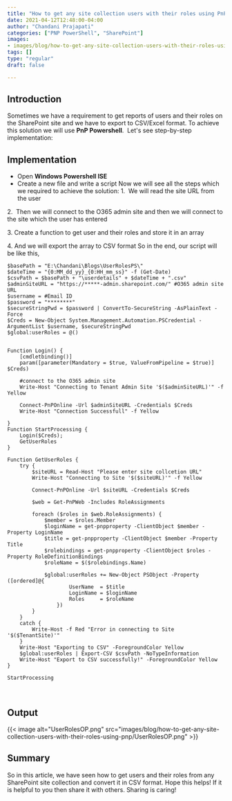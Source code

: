 ```yaml
---
title: "How to get any site collection users with their roles using PnP PowerShell?"
date: 2021-04-12T12:48:00-04:00
author: "Chandani Prajapati"
categories: ["PNP PowerShell", "SharePoint"]
images:
- images/blog/how-to-get-any-site-collection-users-with-their-roles-using-pnp/UserRolesOP.png
tags: []
type: "regular"
draft: false

---
```


## Introduction 

Sometimes we have a requirement to get reports of users and their roles
on the SharePoint site and we have to export to CSV/Excel format. To
achieve this solution we will use **PnP Powershell**. 
Let\'s see step-by-step implementation:
 

## Implementation 

-   Open **Windows Powershell ISE**
-   Create a new file and write a script
Now we will see all the steps which we required to achieve the solution:
1.  We will read the site URL from the user

2.  Then we will connect to the O365 admin site and then we will connect
to the site which the user has entered

3\. Create a function to get user and their roles and store it in an
array

4\. And we will export the array to CSV format
So in the end, our script will be like this,
 
``` {.lia-code-sample .language-powershell}
$basePath = "E:\Chandani\Blogs\UserRolesPS\"
$dateTime = "{0:MM_dd_yy}_{0:HH_mm_ss}" -f (Get-Date)
$csvPath = $basePath + "\userdetails" + $dateTime + ".csv"
$adminSiteURL = "https://*****-admin.sharepoint.com/" #O365 admin site URL
$username = #Email ID
$password = "********"
$secureStringPwd = $password | ConvertTo-SecureString -AsPlainText -Force 
$Creds = New-Object System.Management.Automation.PSCredential -ArgumentList $username, $secureStringPwd
$global:userRoles = @()


Function Login() {
    [cmdletbinding()]
    param([parameter(Mandatory = $true, ValueFromPipeline = $true)] $Creds)
 
    #connect to the O365 admin site
    Write-Host "Connecting to Tenant Admin Site '$($adminSiteURL)'" -f Yellow
  
    Connect-PnPOnline -Url $adminSiteURL -Credentials $Creds
    Write-Host "Connection Successfull" -f Yellow 
   
}
Function StartProcessing {
    Login($Creds);
    GetUserRoles
}

Function GetUserRoles {
    try {
        $siteURL = Read-Host "Please enter site collcetion URL"
        Write-Host "Connecting to Site '$($siteURL)'" -f Yellow          
     
        Connect-PnPOnline -Url $siteURL -Credentials $Creds
    
        $web = Get-PnPWeb -Includes RoleAssignments
    
        foreach ($roles in $web.RoleAssignments) {
            $member = $roles.Member
            $loginName = get-pnpproperty -ClientObject $member -Property LoginName
            $title = get-pnpproperty -ClientObject $member -Property Title
            $rolebindings = get-pnpproperty -ClientObject $roles -Property RoleDefinitionBindings
            $roleName = $($rolebindings.Name)            
    
            $global:userRoles += New-Object PSObject -Property ([ordered]@{                   
                    UserName  = $title
                    LoginName = $loginName
                    Roles     = $roleName
                })            
        }       
    }
    catch {
        Write-Host -f Red "Error in connecting to Site '$($TenantSite)'"     
    } 
    Write-Host "Exporting to CSV" -ForegroundColor Yellow      
    $global:userRoles | Export-CSV $csvPath -NoTypeInformation
    Write-Host "Export to CSV successfully!" -ForegroundColor Yellow
}

StartProcessing
```
 
 

## Output 

{{< image alt="UserRolesOP.png" src="images/blog/how-to-get-any-site-collection-users-with-their-roles-using-pnp/UserRolesOP.png" >}}

## Summary 

So in this article, we have seen how to get users and their roles from
any SharePoint site collection and convert it in CSV format.
Hope this helps! If it is helpful to you then share it with others.
Sharing is caring!
